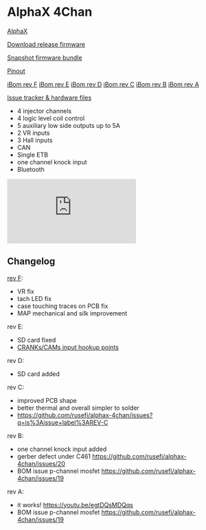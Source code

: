 # AlphaX 4Chan

[AlphaX](https://www.alphaxpr.com/)

[Download release firmware](https://github.com/rusefi/rusefi/releases/latest/download/rusefi_bundle_alphax-4chan.zip)

[Snapshot firmware bundle](https://rusefi.com/build_server/rusefi_bundle_alphax-4chan.zip)

[Pinout](https://rusefi.com/docs/pinouts/hellen/alphax-4chan/)

[iBom rev F](https://rusefi.com/docs/ibom/alphax_4ch-f-ibom.html)
[iBom rev E](https://rusefi.com/docs/ibom/alphax_4ch-e-ibom.html)
[iBom rev D](https://rusefi.com/docs/ibom/alphax_4ch-d-ibom.html)
[iBom rev C](https://rusefi.com/docs/ibom/alphax_4ch-c-ibom.html)
[iBom rev B](https://rusefi.com/docs/ibom/alphax_4ch-b-ibom.html)
[iBom rev A](https://rusefi.com/docs/ibom/alphax_4ch-a-ibom.html)

[Issue tracker & hardware files](https://github.com/rusefi/alphax-4chan)

* 4 injector channels
* 4 logic level coil control
* 5 auxiliary low side outputs up to 5A
* 2 VR inputs
* 3 Hall inputs
* CAN
* Single ETB
* one channel knock input
* Bluetooth

![x](https://rusefi.com/forum/download/file.php?id=9345)

## Changelog

[rev F](https://github.com/rusefi/alphax-4chan/issues?q=is%3Aissue+label%3Arev-F):
* VR fix
* tach LED fix
* case touching traces on PCB fix
* MAP mechanical and silk improvement



rev E:

* SD card fixed
* [CRANKs/CAMs input hookup points](https://github.com/rusefi/alphax-4chan/issues/61)

rev D:

* SD card added

rev C:

* improved PCB shape
* better thermal and overall simpler to solder
* <https://github.com/rusefi/alphax-4chan/issues?q=is%3Aissue+label%3AREV-C>

rev B:

* one channel knock input added
* gerber defect under C461 <https://github.com/rusefi/alphax-4chan/issues/20>
* BOM issue p-channel mosfet <https://github.com/rusefi/alphax-4chan/issues/19>

rev A:

* it works! <https://youtu.be/egtDQsMDQqs>
* BOM issue p-channel mosfet <https://github.com/rusefi/alphax-4chan/issues/19>
